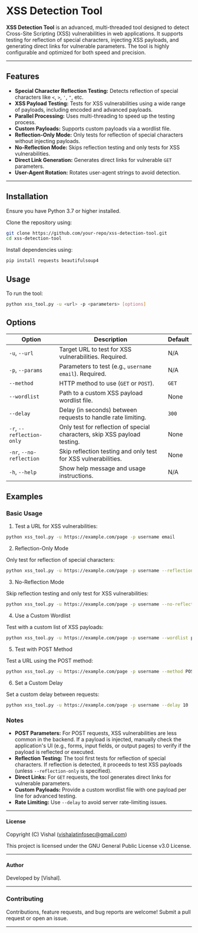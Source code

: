 # XSS Detection Tool

**XSS Detection Tool** is an advanced, multi-threaded tool designed to detect Cross-Site Scripting (XSS) vulnerabilities in web applications. It supports testing for reflection of special characters, injecting XSS payloads, and generating direct links for vulnerable parameters. The tool is highly configurable and optimized for both speed and precision.

---

## Features

- **Special Character Reflection Testing:** Detects reflection of special characters like `<`, `>`, `'`, `"`, etc.
- **XSS Payload Testing:** Tests for XSS vulnerabilities using a wide range of payloads, including encoded and advanced payloads.
- **Parallel Processing:** Uses multi-threading to speed up the testing process.
- **Custom Payloads:** Supports custom payloads via a wordlist file.
- **Reflection-Only Mode:** Only tests for reflection of special characters without injecting payloads.
- **No-Reflection Mode:** Skips reflection testing and only tests for XSS vulnerabilities.
- **Direct Link Generation:** Generates direct links for vulnerable `GET` parameters.
- **User-Agent Rotation:** Rotates user-agent strings to avoid detection.

---

## Installation

Ensure you have Python 3.7 or higher installed.

Clone the repository using:

```bash
git clone https://github.com/your-repo/xss-detection-tool.git
cd xss-detection-tool
```

Install dependencies using:

```bash
pip install requests beautifulsoup4
```

## Usage

To run the tool:

```bash
python xss_tool.py -u <url> -p <parameters> [options]
```

## Options

| Option | Description | Default |
|---|---|---|
| `-u`, `--url` | Target URL to test for XSS vulnerabilities. Required. | N/A |
| `-p`, `--params` | Parameters to test (e.g., `username email`). Required. | N/A |
| `--method` | HTTP method to use (`GET` or `POST`). | `GET` |
| `--wordlist` | Path to a custom XSS payload wordlist file. | None |
| `--delay` | Delay (in seconds) between requests to handle rate limiting. | `300` |
| `-r`, `--reflection-only` | Only test for reflection of special characters, skip XSS payload testing. | None |
| `-nr`, `--no-reflection` | Skip reflection testing and only test for XSS vulnerabilities. | None |
| `-h`, `--help` | Show help message and usage instructions. | N/A |


## Examples
### Basic Usage

1. Test a URL for XSS vulnerabilities:

```bash
python xss_tool.py -u https://example.com/page -p username email
```

2. Reflection-Only Mode

Only test for reflection of special characters:

```bash
python xss_tool.py -u https://example.com/page -p username --reflection-only
```

3. No-Reflection Mode

Skip reflection testing and only test for XSS vulnerabilities:

```bash
python xss_tool.py -u https://example.com/page -p username --no-reflection
```

4. Use a Custom Wordlist

Test with a custom list of XSS payloads:

```bash
python xss_tool.py -u https://example.com/page -p username --wordlist payloads.txt
```

5. Test with POST Method

Test a URL using the POST method:

```bash
python xss_tool.py -u https://example.com/page -p username --method POST
```

6. Set a Custom Delay

Set a custom delay between requests:

```bash
python xss_tool.py -u https://example.com/page -p username --delay 10
```

### Notes
- **POST Parameters:** For POST requests, XSS vulnerabilities are less common in the backend. If a payload is injected, manually check the application's UI (e.g., forms, input fields, or output pages) to verify if the payload is reflected or executed.
- **Reflection Testing:** The tool first tests for reflection of special characters. If reflection is detected, it proceeds to test XSS payloads (unless `--reflection-only` is specified).
- **Direct Links:** For `GET` requests, the tool generates direct links for vulnerable parameters.
- **Custom Payloads:** Provide a custom wordlist file with one payload per line for advanced testing.
- **Rate Limiting:** Use `--delay` to avoid server rate-limiting issues.

---

#### License
Copyright (C) Vishal (vishalatinfosec@gmail.com)

This project is licensed under the GNU General Public License v3.0 License.

---

#### Author
Developed by [Vishal].

---

### Contributing
Contributions, feature requests, and bug reports are welcome! Submit a pull request or open an issue.

---
